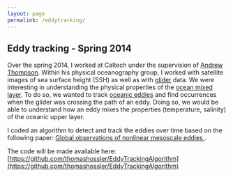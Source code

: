 ```yaml
---
layout: page
permalink: /eddytracking/
---
```


## Eddy tracking - Spring 2014

Over the spring 2014, I worked at Caltech under the supervision of [Andrew Thompson](http://web.gps.caltech.edu/~andrewt/).
Within his physical oceanography group, I worked with satellite images of sea surface height (SSH) as well
as with [glider](https://oceanservice.noaa.gov/facts/ocean-gliders.html) data. We were interesting
in understanding the physical properties of the [ocean mixed layer](https://en.wikipedia.org/wiki/Mixed_layer).
To do so, we wanted to track [oceanic eddies](https://en.wikipedia.org/wiki/Eddy_(fluid_dynamics)) 
and find occurrences when the glider was crossing the path of an eddy. Doing so, we would be able to
understand how an eddy mixes the properties (temperature, salinity) of the oceanic upper layer.

I coded an algorithm to detect and track the eddies over time based on the following paper:
[Global observations of nonlinear mesoscale eddies
](https://www.sciencedirect.com/science/article/pii/S0079661111000036). 

The code will be made available here:
[https://github.com/thomashossler/EddyTrackingAlgorithm](https://github.com/thomashossler/EddyTrackingAlgorithm)